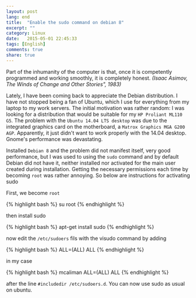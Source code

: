 ```yaml
---
layout: post
lang: end
title:  "Enable the sudo command on debian 8"
excerpt: ""
category: Linux
date:   2015-05-01 22:45:33
tags: [English]
comments: true
share: true
---
```


Part of the inhumanity of the computer is that, once it is competently programmed and working smoothly, it is completely honest. *(Isaac Asimov, The Winds of Change and Other Stories", 1983)*


Lately, I have been coming back to appreciate the Debian distribution. I have not stopped being a fan of Ubuntu, which I use for everything from my laptop to my work servers. The initial motivation was rather random: I was looking for a distribution that would be suitable for my `HP Proliant ML110 G5`. The problem with the `Ubuntu 14.04 LTS desktop` was due to the integrated graphics card on the motherboard, a `Matrox Graphics MGA G200 AGP`. Apparently, it just didn't want to work properly with the 14.04 desktop.  Gnome's performance was devastating.

Installed `Debian 8` and the problem did not manifest itself, very good performance, but I was used to using the `sudo` command and by default Debian did not have it, neither installed nor activated for the main user created during installation. Getting the necessary permissions each time by becoming `root` was rather annoying. So below are instructions for activating sudo

First, we become `root`

{% highlight bash %}
su root
{% endhighlight %}


then install sudo

{% highlight bash %}
apt-get install sudo
{% endhighlight %}

now edit the `/etc/sudoers` fils with the visudo command by adding

{% highlight bash %}
<username> ALL=(ALL) ALL 
{% endhighlight %}

in my case

{% highlight bash %}
mcaliman ALL=(ALL) ALL 
{% endhighlight %}

after the line `#includedir /etc/sudoers.d`. You can now use sudo as usual on ubuntu.
